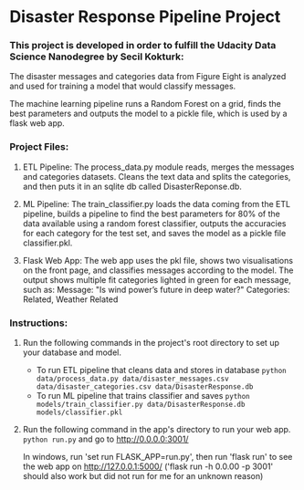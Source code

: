 # Disaster Response Pipeline Project

### This project is developed in order to fulfill the Udacity Data Science Nanodegree by Secil Kokturk:

The disaster messages and categories data from Figure Eight is analyzed and used for training a model that would classify messages.

The machine learning pipeline runs a Random Forest on a grid, finds the best parameters and outputs the model to a pickle file, which is used by a flask web app.

### Project Files:

1) ETL Pipeline:
The process_data.py module reads, merges the messages and categories datasets. Cleans the text data and splits the categories, and then puts it in an sqlite db called DisasterReponse.db.

1) ML Pipeline:
The train_classifier.py loads the data coming from the ETL pipeline, builds a pipeline to find the best parameters for 80% of the data available using a random forest classifier, outputs the accuracies for each category for the test set, and saves the model as a pickle file classifier.pkl.

1) Flask Web App:
The web app uses the pkl file, shows two visualisations on the front page, and classifies messages according to the model. The output shows multiple fit categories lighted in green for each message, such as: 
Message: "Is wind power’s future in deep water?"
Categories: Related, Weather Related

### Instructions:
1. Run the following commands in the project's root directory to set up your database and model.

    - To run ETL pipeline that cleans data and stores in database
        `python data/process_data.py data/disaster_messages.csv data/disaster_categories.csv data/DisasterResponse.db`
    - To run ML pipeline that trains classifier and saves
        `python models/train_classifier.py data/DisasterResponse.db models/classifier.pkl`

2. Run the following command in the app's directory to run your web app.
    `python run.py` and go to http://0.0.0.0:3001/
	
   In windows, run 'set run FLASK_APP=run.py', then run 'flask run' to see the web app on http://127.0.0.1:5000/ ('flask run -h 0.0.00 -p 3001' should also work but did not run for me for an unknown reason)
